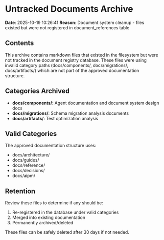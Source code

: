 # Untracked Documents Archive

**Date**: 2025-10-19 10:26:41
**Reason**: Document system cleanup - files existed but were not registered in document_references table

## Contents

This archive contains markdown files that existed in the filesystem but were not tracked in the document registry database. These files were using invalid category paths (docs/components/, docs/migrations/, docs/artifacts/) which are not part of the approved documentation structure.

## Categories Archived

- **docs/components/**: Agent documentation and document system design docs
- **docs/migrations/**: Schema migration analysis documents  
- **docs/artifacts/**: Test optimization analysis

## Valid Categories

The approved documentation structure uses:
- docs/architecture/
- docs/guides/
- docs/reference/
- docs/decisions/
- docs/aipm/

## Retention

Review these files to determine if any should be:
1. Re-registered in the database under valid categories
2. Merged into existing documentation
3. Permanently archived/deleted

These files can be safely deleted after 30 days if not needed.
